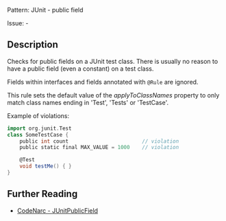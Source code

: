 Pattern: JUnit - public field

Issue: -

## Description

Checks for public fields on a JUnit test class. There is usually no reason to have a public field (even a constant) on a test class.

Fields within interfaces and fields annotated with `@Rule` are ignored.

This rule sets the default value of the *applyToClassNames* property to only match class names ending in 'Test', 'Tests' or 'TestCase'.

Example of violations:

``` groovy
import org.junit.Test
class SomeTestCase {
    public int count                        // violation
    public static final MAX_VALUE = 1000    // violation

    @Test
    void testMe() { }
}
```

## Further Reading

* [CodeNarc - JUnitPublicField](https://codenarc.github.io/CodeNarc/codenarc-rules-junit.html#junitpublicfield-rule)